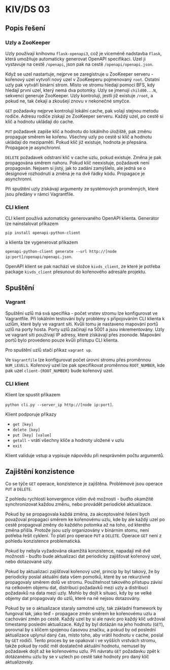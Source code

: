 # KIV/DS 03

## Popis řešení

### Uzly a ZooKeeper
Uzly používají knihovnu <code>flask-openapi3</code>, což je víceméně nadstavba <code>Flask</code>,
která umožňuje automaticky generovat OpenAPI specifikaci. Uzel ji vystavuje na cestě <code>/openapi</code>, 
json pak na cestě <code>/openapi/openapi.json</code>.

Když se uzel nastartuje, nejprve se zaregistruje u ZooKeeper serveru - kořenový uzel vytvoří nový uzel
v ZooKeeperu pojmenovaný <code>root</code>. Ostatní uzly pak vytváří binární strom. Místo ve stromu hledají
pomocí BFS, kdy hledají první uzel, který nemá dva potomky. Uzly se jmenují <code>child00...N</code>, sekvenci generuje 
ZooKeeper. Uzly kontrolují, jestli již existuje <code>/root</code>, a pokud ne, tak čekají a zkoušejí znovu v 
nekonečné smyčce.

<code>GET</code> požadavky nejprve kontrolují lokální cache, pak volají stejnou metodu rodiče. Adresu rodiče 
získají ze ZooKeeper serveru. Každý uzel, po cestě si klíč a hodnotu ukládají do cache.

<code>PUT</code> požadavek zapíše klíč a hodnotu do lokálního úložiště, pak změnu propaguje směrem ke kořenu.
Všechny uzly po cestě si klíč a hodnotu ukládají do mezipaměti. Pokud klíč již existuje, hodnota je přepsána.
Propagace je asynchronní.

<code>DELETE</code> požadavek odstraní klíč v cache uzlu, pokud existuje. Změna je pak propagována směrem nahoru.
Pokud klíč neexistuje, požadavek není propagován. Nejsem si jistý, jak to zadání zamýšlelo, ale jedná
se o designové rozhodnutí a změna je na dvě řádky kódu.
Propagace je asynchronní.

Při spuštění uzly získávají argumenty ze systémových proměnných, které jsou předány v rámci Vagrantfile.


### CLI klient
CLI klient používá automaticky generovaného OpenAPI klienta. Generátor lze nainstalovat příkazem

<code>pip install openapi-python-client</code>

a klienta lze vygenerovat příkazem

<code>openapi-python-client generate --url http://[node ip:port]/openapi/openapi.json</code>.

OpenAPI klient se pak nachází ve složce <code>kivds_client</code>, ze které je potřeba package 
<code>kivds_client</code> přesunout do kořenového adresáře projektu.

## Spuštění
### Vagrant
Spuštění uzlů má svá specifika - počet vrstev stromu lze konfigurovat ve Vagrantfile. 
Při lokálním testování byly problémy s připojováním CLI klienta k uzlům, které byly ve vagrant síti.
Kvůli tomu je nastaveno mapování portů uzlů na porty hosta. Porty uzlů začínají na 5001 a jsou inkrementovány.
Uzly ve vagrant síti používají IP adresy, které získávají přes zoonode. Mapování portů bylo provedeno
pouze kvůli přístupu CLI klienta.

Pro spuštění uzlů stačí příkaz <code>vagrant up</code>.

Ve <code>Vagrantfile</code> lze konfigurovat počet úrovní stromu přes proměnnou <code>NUM_LEVELS</code>. Kořenový uzel lze
pak specifikovat proměnnou <code>ROOT_NUMBER</code>, kde pak uzel <code>client-{ROOT_NUMBER}</code> bude kořenový uzel.

### CLI klient

Klient lze spustit příkazem

<code>python cli.py --server_ip http://[node ip:port]</code>.

Klient podporuje příkazy
* <code>get [key]</code>
* <code>delete [key]</code>
* <code>put [key] [value]</code>
* <code>getall</code> - vrátí všechny klíče a hodnoty uložené v uzlu 
* <code>exit</code>

Klient validuje vstup a vypisuje nápovědu při nesprávném počtu argumentů.

## Zajištění konzistence
Co se týče <code>GET</code> operace, konzistence je zajištěna. Problémové jsou operace <code>PUT</code> 
a <code>DELETE</code>.

Z pohledu rychlosti konvergence vidím dvě možnosti - buďto okamžitě synchronizovat každou změnu, nebo provádět
periodické aktualizace.

Pokud by se propagovala každá změna, za akceptovalné řešení bych považoval propagaci směrem ke kořenovému uzlu,
kde by ale každý uzel po cestě propagoval změny do každého potomka až na toho, od kterého změna přišla. Protože
jsou uzly organizovány v binárním stomu, není potřeba řešit cyklení. To platí pro operace <code>PUT</code> a 
<code>DELETE</code>. Operace <code>GET</code> není z pohledu konzistence problematická.

Pokud by nebyla vyžadována okamžitá konzistence, napadají mě dvě možnosti - buďto bude aktualizaci dat periodicky
zajišťovat kořenový uzel, nebo dotazované uzly.

Pokud by aktualizaci zajišťoval kořenový uzel, princip by byl takový, že by periodicky poslal aktuální data
všem pomotků, které by se rekurzivně propagovaly směrem dolů ve stromu. Použitelnost takového přístupu
závisí na celkovém objemu dat, distribuci požadavků mezi uzly a distribuci požadavků na data mezi uzly.
Mohlo by dojít k situaci, kdy by se velké objemy dat propagovaly do uzlů, které na ně nejsou dotazovány.

Pokud by se o aktualizace staraly samotné uzly, tak základní framework by fungoval tak, jako teď - propagace změn
směrem ke kořenovému uzlu a cachování změn po cestě. Každý uzel by si ale navíc pro každý klíč udržoval 
timestamp poslední aktualizace. Když by byl dotázán na jeho hodnotu (<code>GET</code>), porovnal by s klíčem
spojenou časovou značku, a pokud by od poslední aktualizace uplynul daný čas, místo toho, aby vrátil hodnotu v cache,
poslal by <code>GET</code> rodiči. Tento proces by se opakoval i ve vyšších vrstvách stromu, takže
pokud by rodič měl dostatečně aktuální hodnotu, nemusel by požadavek dojít až ke kořenovému uzlu. Při návratu 
<code>GET</code> požadavku zpět k dotázanému uzlu by se v uzlech po cestě také hodnoty pro daný klíč aktualizovaly.


